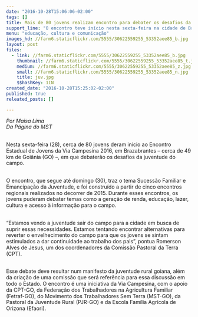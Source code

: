 ```yaml
---
date: "2016-10-28T15:06:06-02:00"
tags: []
title: Mais de 80 jovens realizam encontro para debater os desafios da juventude no campo
support_line: "O encontro teve início nesta sexta-feira na cidade de Brazabrantes (GO), e segue até o próximo domingo."
menu: "educação, cultura e comunicação"
images_hd: //farm6.staticflickr.com/5555/30622559255_53352aee85_b.jpg
layout: post
files:
  - link: //farm6.staticflickr.com/5555/30622559255_53352aee85_b.jpg
    thumbnail: //farm6.staticflickr.com/5555/30622559255_53352aee85_t.jpg
    medium: //farm6.staticflickr.com/5555/30622559255_53352aee85_z.jpg
    small: //farm6.staticflickr.com/5555/30622559255_53352aee85_n.jpg
    title: juv.jpg
    $$hashKey: 1IN
created_date: "2016-10-28T15:25:02-02:00"
published: true
releated_posts: []

---
```

<p>
<style type="text/css">@page { margin: 0.79in }
		p { margin-bottom: 0.1in; direction: ltr; line-height: 120%; text-align: left; orphans: 2; widows: 2 }
</style>
<em>Por Maisa Lima<br />
Da P&aacute;gina do MST</em></p>

<p><br />
Nesta sexta-feira (28), cerca de 80 jovens deram in&iacute;cio ao Encontro Estadual de Jovens da Via Campesina 2016, em Brazabrantes &ndash; cerca de 49 km de Goi&acirc;nia (GO) &ndash;, em que debater&atilde;o os desafios da juventude do campo.</p>

<p><br />
O encontro, que segue at&eacute; domingo (30), traz o tema Sucess&atilde;o Familiar e Emancipa&ccedil;&atilde;o da Juventude, e foi constru&iacute;do a partir de cinco encontros regionais realizados no decorrer de 2015. Durante esses encontros, os jovens puderam debater temas como a gera&ccedil;&atilde;o de renda, educa&ccedil;&atilde;o, lazer, cultura e acesso &agrave; informa&ccedil;&atilde;o para o campo.</p>

<p><br />
&ldquo;Estamos vendo a juventude sair do campo para a cidade em busca de suprir essas necessidades. Estamos tentando encontrar alternativas para reverter o envelhecimento do campo para que os jovens se sintam estimulados a dar continuidade ao trabalho dos pais&rdquo;, pontua Romerson Alves de Jesus, um dos coordenadores da Comiss&atilde;o Pastoral da Terra (CPT).</p>

<p><br />
Esse debate deve resultar num manifesto da juventude rural goiana, al&eacute;m da cria&ccedil;&atilde;o de uma comiss&atilde;o que ser&aacute; refer&ecirc;ncia para essa discuss&atilde;o em todo o Estado. O encontro &eacute; uma iniciativa da Via Campesina, com o apoio da CPT-GO, da Federa&ccedil;&atilde;o dos Trabalhadores na Agricultura Familiar (Fetraf-GO), do Movimento dos Trabalhadores Sem Terra (MST-GO), da Pastoral da Juventude Rural (PJR-GO) e da Escola Fam&iacute;lia Agr&iacute;cola de Orizona (Efaori).</p>
